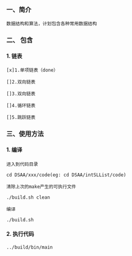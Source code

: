 ### 一、简介

    数据结构和算法，计划包含各种常用数据结构

### 二、 包含

#### 1. 链表
    
    [x]1.单项链表（done）

    []2.双向链表

    []3.双向链表

    []4.循环链表

    []5.跳跃链表



### 三、使用方法

#### 1. 编译

    进入到代码目录

    cd DSAA/xxx/code(eg: cd DSAA/intSLList/code)

    清除上次的make产生的可执行文件

    ./build.sh clean

    编译

    ./build.sh


#### 2. 执行代码

    ../build/bin/main
